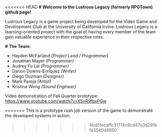 <<<<<<< HEAD
**# Welcome to the Lustrous Legacy (formerly RPGTown) github page!**

Lustrous Legacy is a game project being developed for the Video Game and Development Club at the University of California Irvine. Lustrous Legacy is a learning-oriented project with the goal of having every member of the team gain valuable experience in their respective roles.

**# The Team:**
- Hayden McFarland _(Project Lead / Programmer)_
- Jonathan Mayer _(Programmer)_
- Audrey Fu Lai _(Programmer)_
- Darion Downs-Enriquez _(Writer)_
- Diego Guzman _(Designer)_
- Mark Pareja _(Artist)_
- Kristina Wong _(Sound Engineer)_

Video demonstration of Fall Quarter prototype: https://www.youtube.com/watch?v=X5nR9fbxPGw

=======
This is a prototype rush job version of the game to demonstrate the developed systems in action.
>>>>>>> 4bd5fecaffc31714c8cd47e3d291bfa3540d4950
